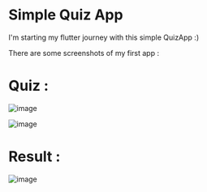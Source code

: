 # Simple Quiz App
I'm starting my flutter journey with this simple QuizApp :) 

There are some screenshots of my first app : 

# Quiz : 

![image](https://user-images.githubusercontent.com/75604874/135261304-6a26cdb8-7010-44b8-af37-f469b435904f.png) 

![image](https://user-images.githubusercontent.com/75604874/135261328-9fce07b6-da41-41f8-a86c-67513260cb4b.png) 

# Result : 

![image](https://user-images.githubusercontent.com/75604874/135261359-0cd5c328-ca60-4dfc-a89a-3cfa7e9cd7dd.png)
